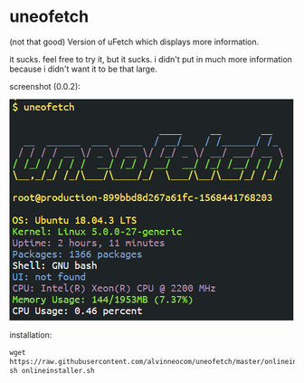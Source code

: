 # uneofetch
(not that good) Version of uFetch which displays more information.

it sucks. feel free to try it, but it sucks.
i didn't put in much more information because i didn't want it to be that large.

screenshot (0.0.2):

![Screenshot of the terminal](https://github.com/alvinneocom/uneofetch/blob/master/scrot.PNG?raw=true)

installation:
```
wget https://raw.githubusercontent.com/alvinneocom/uneofetch/master/onlineinstaller.sh
sh onlineinstaller.sh
```
